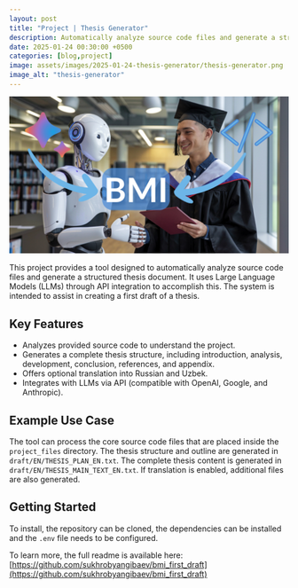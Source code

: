 ```yaml
---
layout: post
title: "Project | Thesis Generator"
description: Automatically analyze source code files and generate a structured thesis document.
date: 2025-01-24 00:30:00 +0500
categories: [blog,project]
image: assets/images/2025-01-24-thesis-generator/thesis-generator.png
image_alt: "thesis-generator"
---
```


![](/assets/images/2025-01-24-thesis-generator/thesis-generator.png)

This project provides a tool designed to automatically analyze source code files and generate a structured thesis document. It uses Large Language Models (LLMs) through API integration to accomplish this. The system is intended to assist in creating a first draft of a thesis.

## Key Features

*   Analyzes provided source code to understand the project.
*   Generates a complete thesis structure, including introduction, analysis, development, conclusion, references, and appendix.
*   Offers optional translation into Russian and Uzbek.
*   Integrates with LLMs via API (compatible with OpenAI, Google, and Anthropic).

## Example Use Case

The tool can process the core source code files that are placed inside the `project_files` directory. The thesis structure and outline are generated in `draft/EN/THESIS_PLAN_EN.txt`. The complete thesis content is generated in `draft/EN/THESIS_MAIN_TEXT_EN.txt`. If translation is enabled, additional files are also generated.

## Getting Started
To install, the repository can be cloned, the dependencies can be installed and the `.env` file needs to be configured.

To learn more, the full readme is available here: [https://github.com/sukhrobyangibaev/bmi_first_draft](https://github.com/sukhrobyangibaev/bmi_first_draft)